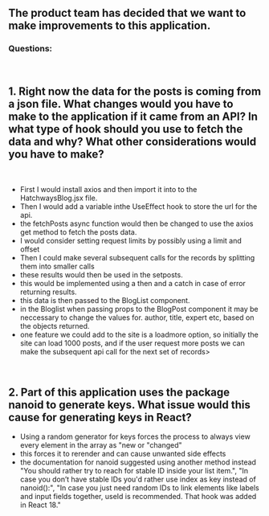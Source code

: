 ## The product team has decided that we want to make improvements to this application.

### Questions:
<br>

 ## 1. Right now the data for the posts is coming from a json file. What changes would you have to make to the application if it came from an API? In what type of hook should you use to fetch the data and why? What other considerations would you have to make?
<br>

- First I would install axios and then import it into to the HatchwaysBlog.jsx file.<br>
- Then I would add a variable inthe UseEffect hook to store the url for the api.<br>
- the fetchPosts async function would then be changed to use the axios get method to fetch the posts data.<br>
- I would consider setting request limits by possibly using a limit and offset <br>
- Then I could make several subsequent calls for the records by splitting them into smaller calls<br>
- these results would then be used in the setposts. <br>
- this would be implemented using a then and a catch in case of error returning results. <br>
- this data is then passed to the BlogList component. <br>
- in the Bloglist when passing props to the BlogPost component it may be neccessary to change the values for. author, title, expert etc, based on the objects returned.<br>
- one feature we could add to the site is a loadmore option, so initially the site can load 1000 posts, and if the user request more posts we can make the subsequent api call for the next set of records>
<br>

## 2. Part of this application uses the package nanoid to generate keys. What issue would this cause for generating keys in React? <br>

- Using a random generator for keys forces the process to always view every element in the array as "new or "changed"<br>
- this forces it to rerender and  can cause unwanted side effects<br>
- the documentation for nanoid suggested using another method instead "You should rather try to reach for stable ID inside your list item.", "In case you don’t have stable IDs you'd rather use index as key instead of nanoid():", "In case you just need random IDs to link elements like labels and input fields together, useId is recommended. That hook was added in React 18."<br><br>